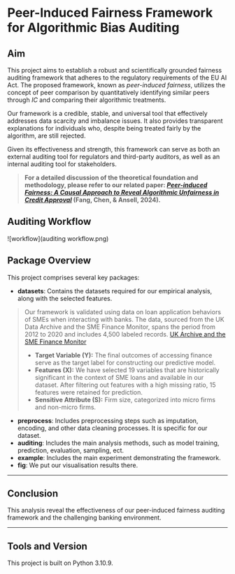 # Peer-Induced Fairness Framework for Algorithmic Bias Auditing

## Aim

This project aims to establish a robust and scientifically grounded fairness auditing framework that adheres to the regulatory requirements of the EU AI Act. The proposed framework, known as *peer-induced fairness*, utilizes the concept of peer comparison by quantitatively identifying similar peers through $IC$ and comparing their algorithmic treatments.

Our framework is a credible, stable, and universal tool that effectively addresses data scarcity and imbalance issues. It also provides transparent explanations for individuals who, despite being treated fairly by the algorithm, are still rejected.

Given its effectiveness and strength, this framework can serve as both an external auditing tool for regulators and third-party auditors, as well as an internal auditing tool for stakeholders.


> **For a detailed discussion of the theoretical foundation and methodology, please refer to our related paper: [*Peer-induced Fairness: A Causal Approach to Reveal Algorithmic Unfairness in Credit Approval*](https://arxiv.org/abs/2408.02558) (Fang, Chen, & Ansell, 2024).**

## Auditing Workflow

![workflow](auditing workflow.png)


## Package Overview

This project comprises several key packages:

- **datasets**: Contains the datasets required for our empirical analysis, along with the selected features.

> Our framework is validated using data on loan application behaviors of SMEs when interacting with banks. The data, sourced from the UK Data Archive and the SME Finance Monitor, spans the period from 2012 to 2020 and includes 4,500 labeled records.
[UK Archive and the SME Finance Monitor](https://beta.ukdataservice.ac.uk/datacatalogue/studies/study?id=6888)
> - **Target Variable (Y):** The final outcomes of accessing finance serve as the target label for constructing our predictive model.
> - **Features (X):** We have selected 19 variables that are historically significant in the context of SME loans and available in our dataset. After filtering out features with a high missing ratio, 15 features were retained for prediction.
> - **Sensitive Attribute (S):** Firm size, categorized into micro firms and non-micro firms.
- **preprocess**: Includes preprocessing steps such as imputation, encoding, and other data cleaning processes. It is specific for our dataset.
- **auditing**: Includes the main analysis methods, such as model training, prediction, evaluation, sampling, ect.
- **example**: Includes the main experiment demonstrating the framework.
- **fig**: We put our visualisation results there.

---
## Conclusion

This analysis reveal the effectiveness of our peer-induced fairness auditing framework and the challenging banking environment. 

---

## Tools and Version

This project is built on Python 3.10.9.
